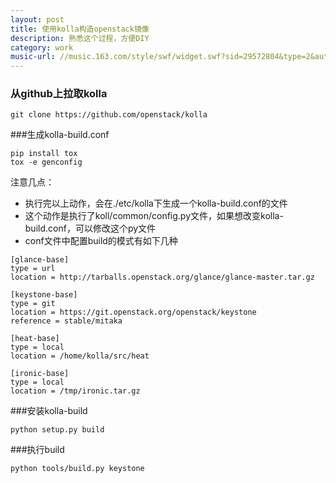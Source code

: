 ```yaml
---
layout: post
title: 使用kolla构造openstack镜像
description: 熟悉这个过程，方便DIY
category: work
music-url: //music.163.com/style/swf/widget.swf?sid=29572804&type=2&auto=1&width=278&height=32
---
```



### 从github上拉取kolla
```
git clone https://github.com/openstack/kolla
```

###生成kolla-build.conf
```
pip install tox
tox -e genconfig
```
注意几点：
- 执行完以上动作，会在./etc/kolla下生成一个kolla-build.conf的文件
- 这个动作是执行了koll/common/config.py文件，如果想改变kolla-build.conf，可以修改这个py文件
- conf文件中配置build的模式有如下几种
```
[glance-base]
type = url
location = http://tarballs.openstack.org/glance/glance-master.tar.gz

[keystone-base]
type = git
location = https://git.openstack.org/openstack/keystone
reference = stable/mitaka

[heat-base]
type = local
location = /home/kolla/src/heat

[ironic-base]
type = local
location = /tmp/ironic.tar.gz
```


###安装kolla-build
```
python setup.py build
```

###执行build
```
python tools/build.py keystone
```



